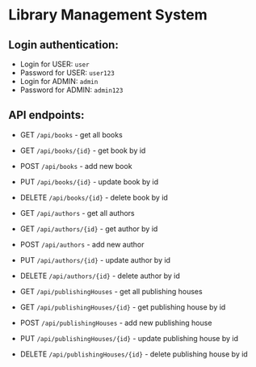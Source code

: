 # Library Management System


## Login authentication:

- Login for USER: `user`
- Password for USER: `user123`
- Login for ADMIN: `admin`
- Password for ADMIN: `admin123`

## API endpoints:

- GET `/api/books` - get all books
- GET `/api/books/{id}` - get book by id
- POST `/api/books` - add new book
- PUT `/api/books/{id}` - update book by id
- DELETE `/api/books/{id}` - delete book by id


- GET `/api/authors` - get all authors
- GET `/api/authors/{id}` - get author by id
- POST `/api/authors` - add new author
- PUT `/api/authors/{id}` - update author by id
- DELETE `/api/authors/{id}` - delete author by id


- GET `/api/publishingHouses` - get all publishing houses
- GET `/api/publishingHouses/{id}` - get publishing house by id
- POST `/api/publishingHouses` - add new publishing house
- PUT `/api/publishingHouses/{id}` - update publishing house by id
- DELETE `/api/publishingHouses/{id}` - delete publishing house by id


